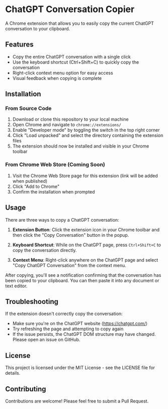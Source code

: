 # ChatGPT Conversation Copier

A Chrome extension that allows you to easily copy the current ChatGPT conversation to your clipboard.

## Features

- Copy the entire ChatGPT conversation with a single click
- Use the keyboard shortcut (Ctrl+Shift+C) to quickly copy the conversation
- Right-click context menu option for easy access
- Visual feedback when copying is complete

## Installation

### From Source Code

1. Download or clone this repository to your local machine
2. Open Chrome and navigate to `chrome://extensions/`
3. Enable "Developer mode" by toggling the switch in the top right corner
4. Click "Load unpacked" and select the directory containing the extension files
5. The extension should now be installed and visible in your Chrome toolbar

### From Chrome Web Store (Coming Soon)

1. Visit the Chrome Web Store page for this extension (link will be added when published)
2. Click "Add to Chrome"
3. Confirm the installation when prompted

## Usage

There are three ways to copy a ChatGPT conversation:

1. **Extension Button**: Click the extension icon in your Chrome toolbar and then click the "Copy Conversation" button in the popup.

2. **Keyboard Shortcut**: While on the ChatGPT page, press `Ctrl+Shift+C` to copy the conversation directly.

3. **Context Menu**: Right-click anywhere on the ChatGPT page and select "Copy ChatGPT Conversation" from the context menu.

After copying, you'll see a notification confirming that the conversation has been copied to your clipboard. You can then paste it into any document or text editor.

## Troubleshooting

If the extension doesn't correctly copy the conversation:

- Make sure you're on the ChatGPT website (https://chatgpt.com/)
- Try refreshing the page and attempting to copy again
- If the issue persists, the ChatGPT DOM structure may have changed. Please open an issue on GitHub.

## License

This project is licensed under the MIT License - see the LICENSE file for details.

## Contributing

Contributions are welcome! Please feel free to submit a Pull Request.
